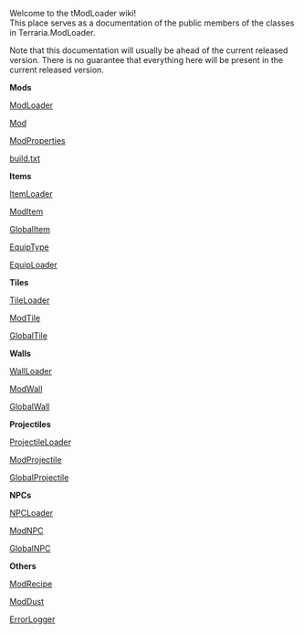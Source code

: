Welcome to the tModLoader wiki!  
This place serves as a documentation of the public members of the classes in Terraria.ModLoader.

Note that this documentation will usually be ahead of the current released version. There is no guarantee that everything here will be present in the current released version.

**Mods**

[ModLoader](https://github.com/bluemagic123/tModLoader/wiki/ModLoader)

[Mod](https://github.com/bluemagic123/tModLoader/wiki/Mod)

[ModProperties](https://github.com/bluemagic123/tModLoader/wiki/ModProperties)

[build.txt](https://github.com/bluemagic123/tModLoader/wiki/build.txt)

**Items**

[ItemLoader](https://github.com/bluemagic123/tModLoader/wiki/ItemLoader)

[ModItem](https://github.com/bluemagic123/tModLoader/wiki/ModItem)

[GlobalItem](https://github.com/bluemagic123/tModLoader/wiki/GlobalItem)

[EquipType](https://github.com/bluemagic123/tModLoader/wiki/EquipType)

[EquipLoader](https://github.com/bluemagic123/tModLoader/wiki/EquipLoader)

**Tiles**

[TileLoader](https://github.com/bluemagic123/tModLoader/wiki/TileLoader)

[ModTile](https://github.com/bluemagic123/tModLoader/wiki/ModTile)

[GlobalTile](https://github.com/bluemagic123/tModLoader/wiki/GlobalTile)

**Walls**

[WallLoader](https://github.com/bluemagic123/tModLoader/wiki/WallLoader)

[ModWall](https://github.com/bluemagic123/tModLoader/wiki/ModWall)

[GlobalWall](https://github.com/bluemagic123/tModLoader/wiki/GlobalWall)

**Projectiles**

[ProjectileLoader](https://github.com/bluemagic123/tModLoader/wiki/ProjectileLoader)

[ModProjectile](https://github.com/bluemagic123/tModLoader/wiki/ModProjectile)

[GlobalProjectile](https://github.com/bluemagic123/tModLoader/wiki/GlobalProjectile)

**NPCs**

[NPCLoader](https://github.com/bluemagic123/tModLoader/wiki/NPCLoader)

[ModNPC](https://github.com/bluemagic123/tModLoader/wiki/ModNPC)

[GlobalNPC](https://github.com/bluemagic123/tModLoader/wiki/GlobalNPC)

**Others**

[ModRecipe](https://github.com/bluemagic123/tModLoader/wiki/ModRecipe)

[ModDust](https://github.com/bluemagic123/tModLoader/wiki/ModDust)

[ErrorLogger](https://github.com/bluemagic123/tModLoader/wiki/ErrorLogger)